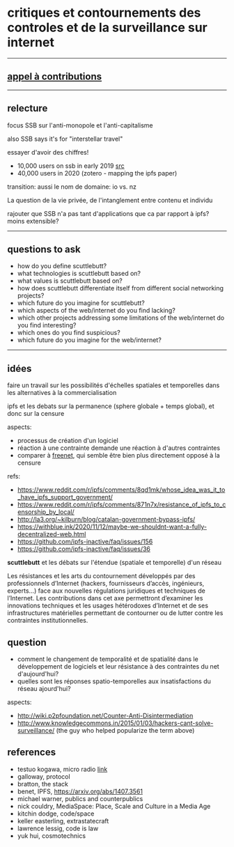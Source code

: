 # critiques et contournements des controles et de la surveillance sur internet

---

## [appel à contributions](https://www.resistic.fr/index.php/2021/06/02/appel-a-communications-colloque-international-critiques-et-contournements-des-controles-et-de-la-surveillance-sur-internet/)

---

## relecture

focus SSB sur l'anti-monopole et l'anti-capitalisme

also SSB says it's for "interstellar travel"

essayer d'avoir des chiffres!
- 10,000 users on ssb in early 2019 [src](https://www.youtube.com/watch?v=JSWWkzsHhjk)
- 40,000 users in 2020 (zotero - mapping the ipfs paper)

transition: aussi le nom de domaine: io vs. nz

La question de la vie privée, de l'intanglement entre contenu et individu

rajouter que SSB n'a pas tant d'applications que ca par rapport à ipfs? moins extensible?

---

## questions to ask

- how do you define scuttlebutt?
- what technologies is scuttlebutt based on?
- what values is scuttlebutt based on?
- how does scuttlebutt differentiate itself from different social networking projects?
- which future do you imagine for scuttlebutt?
- which aspects of the web/internet do you find lacking?
- which other projects addressing some limitations of the web/internet do you find interesting?
- which ones do you find suspicious?
- which future do you imagine for the web/internet?

---


## idées

faire un travail sur les possibilités d'échelles spatiales et temporelles dans les alternatives à la commercialisation

ipfs et les debats sur la permanence (sphere globale + temps global), et donc sur la censure

aspects:

- processus de création d'un logiciel
- réaction à une contrainte demande une réaction à d'autres contraintes
- comparer à [freenet](https://freenetproject.org/pages/about.html), qui semble être bien plus directement opposé à la censure

refs:

- https://www.reddit.com/r/ipfs/comments/8qd1mk/whose_idea_was_it_to_have_ipfs_support_government/
- https://www.reddit.com/r/ipfs/comments/871n7x/resistance_of_ipfs_to_censorship_by_local/
- http://la3.org/~kilburn/blog/catalan-government-bypass-ipfs/
- https://withblue.ink/2020/11/12/maybe-we-shouldnt-want-a-fully-decentralized-web.html
- https://github.com/ipfs-inactive/faq/issues/156
- https://github.com/ipfs-inactive/faq/issues/36

**scuttlebutt** et les débats sur l'étendue (spatiale et temporelle) d'un réseau

Les résistances et les arts du contournement développés par des professionnels d’Internet (hackers, fournisseurs d’accès, ingénieurs, experts…) face aux nouvelles régulations juridiques et techniques de l’Internet. Les contributions dans cet axe permettront d’examiner les innovations techniques et les usages hétérodoxes d’Internet et de ses infrastructures matérielles permettant de contourner ou de lutter contre les contraintes institutionnelles.

## question

- comment le changement de temporalité et de spatialité dans le développement de logiciels et leur résistance à des contraintes du net d'aujourd'hui?
- quelles sont les réponses spatio-temporelles aux insatisfactions du réseau ajourd'hui?

aspects:

- http://wiki.p2pfoundation.net/Counter-Anti-Disintermediation
- http://www.knowledgecommons.in/2015/01/03/hackers-cant-solve-surveillance/ (the guy who helped popularize the term above)

## references

- testuo kogawa, micro radio [link](https://anarchy.translocal.jp/radio/micro/index.html)
- galloway, protocol
- bratton, the stack
- benet, IPFS, https://arxiv.org/abs/1407.3561
- michael warner, publics and counterpublics
- nick couldry, MediaSpace: Place, Scale and Culture in a Media Age
- kitchin dodge, code/space
- keller easterling, extrastatecraft
- lawrence lessig, code is law
- yuk hui, cosmotechnics